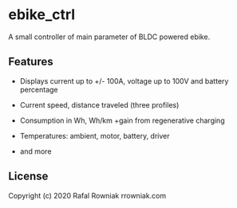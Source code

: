 # ebike_ctrl
A small controller of main parameter of BLDC powered ebike.

## Features

* Displays current up to +/- 100A, voltage up to 100V and battery percentage

* Current speed, distance traveled (three profiles)

* Consumption in Wh, Wh/km +gain from regenerative charging

* Temperatures: ambient, motor, battery, driver

* and more

## License

Copyright (c) 2020 Rafal Rowniak rrowniak.com
